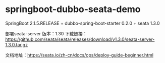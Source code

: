 # springboot-dubbo-seata-demo

SpringBoot 2.1.5.RELEASE + dubbo-spring-boot-starter 0.2.0 + seata 1.3.0

部署seata-server
版本：1.30
下载链接：https://github.com/seata/seata/releases/download/v1.3.0/seata-server-1.3.0.tar.gz

文档地址：https://seata.io/zh-cn/docs/ops/deploy-guide-beginner.html
